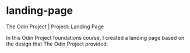 # landing-page
The Odin Project | Project: Landing Page

In this Odin Project foundations course, I created a landing page based on the design that The Odin Project provided.